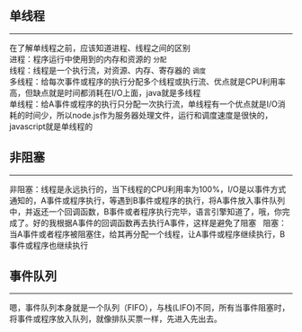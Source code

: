 ## 单线程  
  ***
  在了解单线程之前，应该知道进程、线程之间的区别  
  进程：程序运行中使用到的内存和资源的 ``` 分配 ```  
  线程：线程是一个执行流，对资源、内存、寄存器的 ``` 调度 ```  
  多线程：给每次事件或程序的执行分配多个线程或执行流、优点就是CPU利用率高，但缺点就是时间都消耗在I/O上面，java就是多线程  
  单线程：给A事件或程序的执行只分配一次执行流，单线程有一个优点就是I/O消耗的时间少，所以node.js作为服务器处理文件，运行和调度速度是很快的，javascript就是单线程的  
## 非阻塞  
  ***
  非阻塞：线程是永远执行的，当下线程的CPU利用率为100%，I/O是以事件方式通知的，A事件或程序执行，等遇到B事件或程序的执行，将A事件放入事件队列中，并返还一个回调函数，B事件或者程序执行完毕，语言引擎知道了，哦，你完成了。好的我根据A事件的回调函数再去执行A事件，这样是避免了阻塞  
  阻塞：当A事件或者程序被阻塞住，给其再分配一个线程，让A事件或程序继续执行，B事件或程序也继续执行  
## 事件队列  
  ***
  嗯，事件队列本身就是一个队列（FIFO），与栈(LIFO)不同，所有当事件阻塞时，将事件或程序放入队列，就像排队买票一样，先进入先出去。
